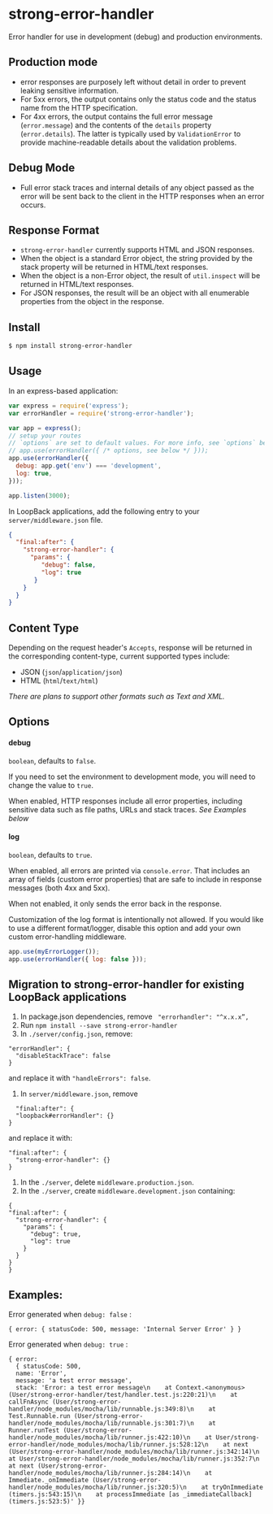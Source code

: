 # strong-error-handler

Error handler for use in development (debug) and production environments.

## Production mode

- error responses are purposely left without detail in order to prevent leaking sensitive information.
- For 5xx errors, the output contains only the status code and the status name from the HTTP specification.
- For 4xx errors, the output contains the full error message (`error.message`) and the contents of the `details`
  property (`error.details`). The latter is typically used by `ValidationError` to provide machine-readable details
  about the validation problems.

## Debug Mode

- Full error stack traces and internal details of any object passed as the error will be sent back to the client
  in the HTTP responses when an error occurs.

## Response Format

- `strong-error-handler` currently supports HTML and JSON responses.
- When the object is a standard Error object, the string provided by the stack property will be returned in HTML/text
  responses.
- When the object is a non-Error object, the result of `util.inspect` will be returned in HTML/text responses.
- For JSON responses, the result will be an object with all enumerable properties from the object in the response.

## Install

```bash
$ npm install strong-error-handler
```

## Usage

In an express-based application:

```js
var express = require('express');
var errorHandler = require('strong-error-handler');

var app = express();
// setup your routes
// `options` are set to default values. For more info, see `options` below.
// app.use(errorHandler({ /* options, see below */ }));
app.use(errorHandler({
  debug: app.get('env') === 'development',
  log: true,
}));

app.listen(3000);
```

In LoopBack applications, add the following entry to your
`server/middleware.json` file.

```json
{
  "final:after": {
    "strong-error-handler": {
      "params": {
         "debug": false,
         "log": true
       }
    }
  }
}
```

## Content Type

Depending on the request header's `Accepts`, response will be returned in
 the corresponding content-type, current supported types include:
- JSON (`json`/`application/json`)
- HTML (`html`/`text/html`)

*There are plans to support other formats such as Text and XML.*

## Options

#### debug

`boolean`, defaults to `false`.

If you need to set the environment to development mode, you will need to change the value to `true`.

When enabled, HTTP responses include all error properties, including
sensitive data such as file paths, URLs and stack traces. *See Examples below*

#### log

`boolean`, defaults to `true`.

When enabled, all errors are printed via `console.error`. That includes an array of fields (custom error properties)
 that are safe to include in response messages (both 4xx and 5xx).

When not enabled, it only sends the error back in the response.

Customization of the log format is intentionally not allowed. If you would like
to use a different format/logger, disable this option and add your own custom
error-handling middleware.

```js
app.use(myErrorLogger());
app.use(errorHandler({ log: false }));
```

## Migration to strong-error-handler for existing LoopBack applications

1. In package.json dependencies, remove ` "errorhandler": "^x.x.x”,`
1. Run `npm install --save strong-error-handler`
1. In `./server/config.json`, remove:

  ```
  "errorHandler": {
    "disableStackTrace": false
  }
  ```
  and replace it with `"handleErrors": false`.
1. In `server/middleware.json`, remove

  ```
    "final:after": {
    "loopback#errorHandler": {}
  }
  ```
  and replace it with:
  ```
  "final:after": {
    "strong-error-handler": {}
  }
  ```
1. In the `./server`, delete `middleware.production.json`.
1. In the `./server`, create `middleware.development.json` containing:

  ```
  {
  "final:after": {
    "strong-error-handler": {
      "params": {
        "debug": true,
        "log": true
      }
    }
  }
}
```

## Examples:

Error generated when `debug: false` :

```
{ error: { statusCode: 500, message: 'Internal Server Error' } }
```

Error generated when `debug: true` :

```
{ error:
  { statusCode: 500,
  name: 'Error',
  message: 'a test error message',
  stack: 'Error: a test error message\n    at Context.<anonymous> (User/strong-error-handler/test/handler.test.js:220:21)\n    at callFnAsync (User/strong-error-handler/node_modules/mocha/lib/runnable.js:349:8)\n    at Test.Runnable.run (User/strong-error-handler/node_modules/mocha/lib/runnable.js:301:7)\n    at Runner.runTest (User/strong-error-handler/node_modules/mocha/lib/runner.js:422:10)\n    at User/strong-error-handler/node_modules/mocha/lib/runner.js:528:12\n    at next (User/strong-error-handler/node_modules/mocha/lib/runner.js:342:14)\n    at User/strong-error-handler/node_modules/mocha/lib/runner.js:352:7\n    at next (User/strong-error-handler/node_modules/mocha/lib/runner.js:284:14)\n    at Immediate._onImmediate (User/strong-error-handler/node_modules/mocha/lib/runner.js:320:5)\n    at tryOnImmediate (timers.js:543:15)\n    at processImmediate [as _immediateCallback] (timers.js:523:5)' }}
```
